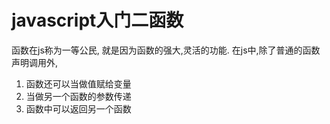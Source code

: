 # javascript入门二函数

函数在js称为一等公民, 就是因为函数的强大,灵活的功能. 在js中,除了普通的函数声明调用外,
1. 函数还可以当做值赋给变量 
2. 当做另一个函数的参数传递
3. 函数中可以返回另一个函数